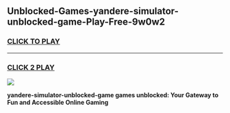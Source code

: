 
## Unblocked-Games-yandere-simulator-unblocked-game-Play-Free-9w0w2
<h3>
<a href="https://premium76.site?title=yandere-simulator-unblocked-game&ref=18A1">CLICK TO PLAY</a></h3>
<hr>

<h3>
<a href="https://premium76.site?title=yandere-simulator-unblocked-game&ref=18A1">CLICK 2 PLAY</a>
  
</h3>

<a href="https://premium76.site?title=yandere-simulator-unblocked-game&ref=18A1"><img src="https://clearcache.store/games.png"></a>


**yandere-simulator-unblocked-game games unblocked: Your Gateway to Fun and Accessible Online Gaming**
